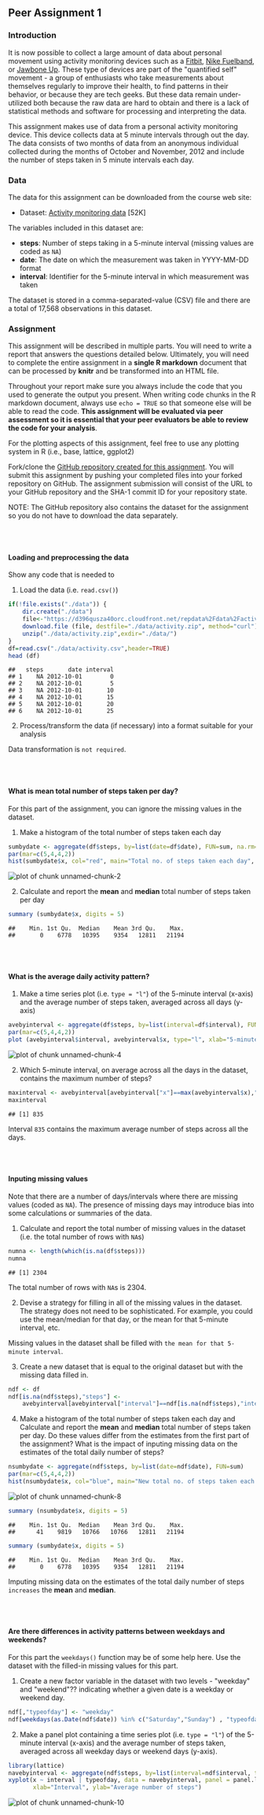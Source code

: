 
## Peer Assignment 1


### Introduction

It is now possible to collect a large amount of data about personal movement using activity monitoring devices such as a [Fitbit](http://www.fitbit.com/), [Nike Fuelband](http://www.nike.com/us/en_us/c/nikeplus-fuelband), or [Jawbone Up](https://jawbone.com/up). These type of devices are part of the "quantified self" movement - a group of enthusiasts who take measurements about themselves regularly to improve their health, to find patterns in their behavior, or because they are tech geeks. But these data remain under-utilized both because the raw data are hard to obtain and there is a lack of statistical methods and software for processing and interpreting the data.

This assignment makes use of data from a personal activity monitoring device. This device collects data at 5 minute intervals through out the day. The data consists of two months of data from an anonymous individual collected during the months of October and November, 2012 and include the number of steps taken in 5 minute intervals each day.  

### Data

The data for this assignment can be downloaded from the course web site:

* Dataset: [Activity monitoring data](https://d396qusza40orc.cloudfront.net/repdata%2Fdata%2Factivity.zip) [52K]

The variables included in this dataset are:
 
* **steps**: Number of steps taking in a 5-minute interval (missing values are coded as `NA`) 
* **date**: The date on which the measurement was taken in YYYY-MM-DD format
* **interval**: Identifier for the 5-minute interval in which measurement was taken

The dataset is stored in a comma-separated-value (CSV) file and there are a total of 17,568 observations in this dataset.

### Assignment

This assignment will be described in multiple parts. You will need to write a report that answers the questions detailed below. Ultimately, you will need to complete the entire assignment in a **single R markdown** document that can be processed by **knitr** and be transformed into an HTML file.

Throughout your report make sure you always include the code that you used to generate the output you present. When writing code chunks in the R markdown document, always use `echo = TRUE` so that someone else will be able to read the code. **This assignment will be evaluated via peer assessment so it is essential that your peer evaluators be able to review the code for your analysis**.

For the plotting aspects of this assignment, feel free to use any plotting system in R (i.e., base, lattice, ggplot2)

Fork/clone the [GitHub repository created for this assignment](http://github.com/rdpeng/RepData_PeerAssessment1). You will submit this assignment by pushing your completed files into your forked repository on GitHub. The assignment submission will consist of the URL to your GitHub repository and the SHA-1 commit ID for your repository state.

NOTE: The GitHub repository also contains the dataset for the assignment so you do not have to download the data separately.    

<br><br>

#### Loading and preprocessing the data

Show any code that is needed to

1. Load the data (i.e. `read.csv()`)


```r
if(!file.exists("./data")) {
    dir.create("./data")
    file<-"https://d396qusza40orc.cloudfront.net/repdata%2Fdata%2Factivity.zip"
    download.file (file, destfile="./data/activity.zip", method="curl")
    unzip("./data/activity.zip",exdir="./data/") 
}
df=read.csv("./data/activity.csv",header=TRUE)
head (df)
```

```
##   steps       date interval
## 1    NA 2012-10-01        0
## 2    NA 2012-10-01        5
## 3    NA 2012-10-01       10
## 4    NA 2012-10-01       15
## 5    NA 2012-10-01       20
## 6    NA 2012-10-01       25
```

2. Process/transform the data (if necessary) into a format suitable for your analysis  

Data transformation is `not required`.

<br><br>

#### What is mean total number of steps taken per day?

For this part of the assignment, you can ignore the missing values in the dataset.

1. Make a histogram of the total number of steps taken each day


```r
sumbydate <- aggregate(df$steps, by=list(date=df$date), FUN=sum, na.rm=TRUE)
par(mar=c(5,4,4,2))
hist(sumbydate$x, col="red", main="Total no. of steps taken each day", xlab="Number of steps")
```

![plot of chunk unnamed-chunk-2](figure/unnamed-chunk-2.png) 

2. Calculate and report the **mean** and **median** total number of steps taken per day


```r
summary (sumbydate$x, digits = 5)
```

```
##    Min. 1st Qu.  Median    Mean 3rd Qu.    Max. 
##       0    6778   10395    9354   12811   21194
```

<br><br>

#### What is the average daily activity pattern?

1. Make a time series plot (i.e. `type = "l"`) of the 5-minute interval (x-axis) and the average number of steps taken, averaged across all days (y-axis)


```r
avebyinterval <- aggregate(df$steps, by=list(interval=df$interval), FUN=mean, na.rm=TRUE)
par(mar=c(5,4,4,2))
plot (avebyinterval$interval, avebyinterval$x, type="l", xlab="5-minute interval", ylab="Average number of steps")
```

![plot of chunk unnamed-chunk-4](figure/unnamed-chunk-4.png) 

2. Which 5-minute interval, on average across all the days in the dataset, contains the maximum number of steps?


```r
maxinterval <- avebyinterval[avebyinterval["x"]==max(avebyinterval$x),"interval"]
maxinterval
```

```
## [1] 835
```

Interval `835` contains the maximum average number of steps across all the days.

<br><br>

#### Inputing missing values

Note that there are a number of days/intervals where there are missing values (coded as `NA`). The presence of missing days may introduce bias into some calculations or summaries of the data.

1. Calculate and report the total number of missing values in the dataset (i.e. the total number of rows with `NA`s)


```r
numna <- length(which(is.na(df$steps)))
numna
```

```
## [1] 2304
```

The total number of rows with `NA`s is 2304.

2. Devise a strategy for filling in all of the missing values in the dataset. The strategy does not need to be sophisticated. For example, you could use the mean/median for that day, or the mean for that 5-minute interval, etc.

Missing values in the dataset shall be filled with `the mean for that 5-minute interval`.

3. Create a new dataset that is equal to the original dataset but with the missing data filled in.


```r
ndf <- df
ndf[is.na(ndf$steps),"steps"] <- 
    avebyinterval[avebyinterval["interval"]==ndf[is.na(ndf$steps),"interval"], "x"]
```

4. Make a histogram of the total number of steps taken each day and Calculate and report the **mean** and **median** total number of steps taken per day. Do these values differ from the estimates from the first part of the assignment? What is the impact of inputing missing data on the estimates of the total daily number of steps?


```r
nsumbydate <- aggregate(ndf$steps, by=list(date=ndf$date), FUN=sum)
par(mar=c(5,4,4,2))
hist(nsumbydate$x, col="blue", main="New total no. of steps taken each day", xlab="Number of steps")
```

![plot of chunk unnamed-chunk-8](figure/unnamed-chunk-8.png) 

```r
summary (nsumbydate$x, digits = 5)
```

```
##    Min. 1st Qu.  Median    Mean 3rd Qu.    Max. 
##      41    9819   10766   10766   12811   21194
```

```r
summary (sumbydate$x, digits = 5)
```

```
##    Min. 1st Qu.  Median    Mean 3rd Qu.    Max. 
##       0    6778   10395    9354   12811   21194
```

Imputing missing data on the estimates of the total daily number of steps `increases` the **mean** and **median**.

<br><br>

#### Are there differences in activity patterns between weekdays and weekends?

For this part the `weekdays()` function may be of some help here. Use the dataset with the filled-in missing values for this part.

1. Create a new factor variable in the dataset with two levels - "weekday" and "weekend"?? indicating whether a given date is a weekday or weekend day.


```r
ndf[,"typeofday"] <- "weekday"
ndf[weekdays(as.Date(ndf$date)) %in% c("Saturday","Sunday") , "typeofday"] <- "weekend"
```

2. Make a panel plot containing a time series plot (i.e. `type = "l"`) of the 5-minute interval (x-axis) and the average number of steps taken, averaged across all weekday days or weekend days (y-axis). 


```r
library(lattice)
navebyinterval <- aggregate(ndf$steps, by=list(interval=ndf$interval, typeofday=ndf$typeofday), FUN=mean)
xyplot(x ~ interval | typeofday, data = navebyinterval, panel = panel.lines, layout = c(1,2), 
       xlab="Interval", ylab="Average number of steps")  
```

![plot of chunk unnamed-chunk-10](figure/unnamed-chunk-10.png) 
